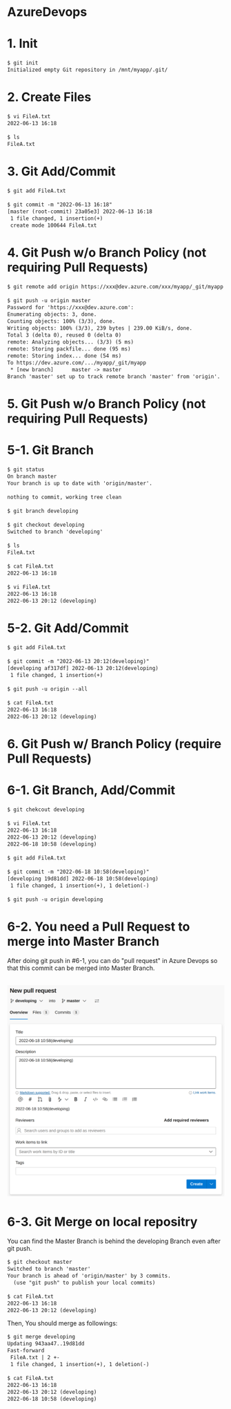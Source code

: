 # AzureDevops

# 1. Init
```
$ git init
Initialized empty Git repository in /mnt/myapp/.git/
```

# 2. Create Files
```
$ vi FileA.txt
2022-06-13 16:18

$ ls
FileA.txt
```

# 3. Git Add/Commit
```
$ git add FileA.txt 

$ git commit -m "2022-06-13 16:18"
[master (root-commit) 23a05e3] 2022-06-13 16:18
 1 file changed, 1 insertion(+)
 create mode 100644 FileA.txt
```
 
# 4. Git Push w/o Branch Policy (not requiring Pull Requests)
```
$ git remote add origin https://xxx@dev.azure.com/xxx/myapp/_git/myapp

$ git push -u origin master
Password for 'https://xxx@dev.azure.com': 
Enumerating objects: 3, done.
Counting objects: 100% (3/3), done.
Writing objects: 100% (3/3), 239 bytes | 239.00 KiB/s, done.
Total 3 (delta 0), reused 0 (delta 0)
remote: Analyzing objects... (3/3) (5 ms)
remote: Storing packfile... done (95 ms)
remote: Storing index... done (54 ms)
To https://dev.azure.com/.../myapp/_git/myapp
 * [new branch]      master -> master
Branch 'master' set up to track remote branch 'master' from 'origin'.
```

# 5. Git Push w/o Branch Policy (not requiring Pull Requests)
# 5-1. Git Branch
```
$ git status
On branch master
Your branch is up to date with 'origin/master'.

nothing to commit, working tree clean

$ git branch developing

$ git checkout developing
Switched to branch 'developing'

$ ls
FileA.txt

$ cat FileA.txt 
2022-06-13 16:18

$ vi FileA.txt
2022-06-13 16:18
2022-06-13 20:12 (developing)
```
# 5-2. Git Add/Commit
```
$ git add FileA.txt 

$ git commit -m "2022-06-13 20:12(developing)"
[developing af317df] 2022-06-13 20:12(developing)
 1 file changed, 1 insertion(+)

$ git push -u origin --all
 
$ cat FileA.txt 
2022-06-13 16:18
2022-06-13 20:12 (developing)
```

# 6. Git Push w/ Branch Policy (require Pull Requests)
# 6-1. Git Branch, Add/Commit
```
$ git chekcout developing

$ vi FileA.txt 
2022-06-13 16:18
2022-06-13 20:12 (developing)
2022-06-18 10:58 (developing)

$ git add FileA.txt 

$ git commit -m "2022-06-18 10:58(developing)"
[developing 19d81dd] 2022-06-18 10:58(developing)
 1 file changed, 1 insertion(+), 1 deletion(-)
 
$ git push -u origin developing
```

# 6-2. You need a Pull Request to merge into Master Branch
After doing git push in #6-1, you can do "pull request" in Azure Devops so that this commit can be merged into Master Branch.

<br>
<img src="https://github.com/developer-onizuka/AzureDevops/blob/main/AzureDevops.png" width="640">
<br>

# 6-3. Git Merge on local repositry
You can find the Master Branch is behind the developing Branch even after git push.
```
$ git checkout master
Switched to branch 'master'
Your branch is ahead of 'origin/master' by 3 commits.
  (use "git push" to publish your local commits)

$ cat FileA.txt 
2022-06-13 16:18
2022-06-13 20:12 (developing)
```

Then, You should merge as followings:
```
$ git merge developing
Updating 943aa47..19d81dd
Fast-forward
 FileA.txt | 2 +-
 1 file changed, 1 insertion(+), 1 deletion(-)

$ cat FileA.txt 
2022-06-13 16:18
2022-06-13 20:12 (developing)
2022-06-18 10:58 (developing)
```


